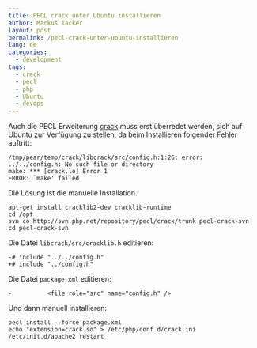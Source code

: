 ```yaml
---
title: PECL crack unter Ubuntu installieren
author: Markus Tacker
layout: post
permalink: /pecl-crack-unter-ubuntu-installieren
lang: de
categories:
  - development
tags:
  - crack
  - pecl
  - php
  - Ubuntu
  - devops
---
```

Auch die PECL Erweiterung [crack][1] muss erst überredet werden, sich auf Ubuntu zur Verfügung zu stellen, da beim Installieren folgender Fehler auftritt:

    /tmp/pear/temp/crack/libcrack/src/config.h:1:26: error: ../../config.h: No such file or directory
    make: *** [crack.lo] Error 1
    ERROR: `make' failed

Die Lösung ist die manuelle Installation.

    apt-get install cracklib2-dev cracklib-runtime
    cd /opt
    svn co http://svn.php.net/repository/pecl/crack/trunk pecl-crack-svn
    cd pecl-crack-svn

Die Datei `libcrack/src/cracklib.h` editieren:

    -# include "../../config.h"
    +# include "../config.h"


Die Datei `package.xml` editieren:  

    -          <file role="src" name="config.h" />

Und dann manuell installieren:  

    pecl install --force package.xml
    echo "extension=crack.so" > /etc/php/conf.d/crack.ini
    /etc/init.d/apache2 restart

 [1]: http://pecl.php.net/package/crack
